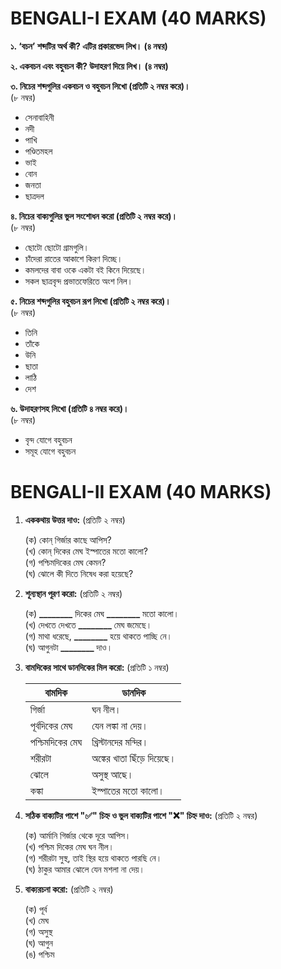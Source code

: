 # BENGALI-I EXAM (40 MARKS)

**১. ‘বচন’ শব্দটির অর্থ কী? এটির প্রকারভেদ লিখ। (৪ নম্বর)**

**২. একবচন এবং বহুবচন কী? উদাহরণ দিয়ে লিখ। (৪ নম্বর)**

**৩. নিচের শব্দগুলির একবচন ও বহুবচন লিখো (প্রতিটি ২ নম্বর করে)।**  
   (৮ নম্বর)  
   - সেনাবাহিনী  
   - নদী  
   - পাখি  
   - পণ্ডিতমহল  
   - ভাই  
   - বোন  
   - জনতা  
   - ছাত্রদল  

**৪. নিচের বাক্যগুলির ভুল সংশোধন করো (প্রতিটি ২ নম্বর করে)।**  
   (৮ নম্বর)  
   - ছোটো ছোটো গ্রামগুলি।  
   - চাঁদেরা রাতের আকাশে কিরণ দিচ্ছে।  
   - কমলদের বাবা ওকে একটা বই কিনে দিয়েছে।  
   - সকল ছাত্রবৃন্দ প্রভাতফেরিতে অংশ নিল।  

**৫. নিচের শব্দগুলির বহুবচন রূপ লিখো (প্রতিটি ২ নম্বর করে)।**  
   (৮ নম্বর)  
   - তিনি  
   - তাঁকে  
   - উনি  
   - ছাতা  
   - লাঠি  
   - দেশ  

**৬. উদাহরণসহ লিখো (প্রতিটি ৪ নম্বর করে)।**  
   (৮ নম্বর)  
   - বৃন্দ যোগে বহুবচন  
   - সমূহ যোগে বহুবচন  

# BENGALI-II EXAM (40 MARKS)

1. **এককথায় উত্তর দাও:** (প্রতিটি ২ নম্বর)

   (ক) কোন্ গির্জার কাছে আপিস?  
   (খ) কোন্ দিকের মেঘ ইস্পাতের মতো কালো?  
   (গ) পশ্চিমদিকের মেঘ কেমন?  
   (ঘ) ঝোলে কী দিতে নিষেধ করা হয়েছে?

2. **শূন্যস্থান পূরণ করো:** (প্রতিটি ২ নম্বর)

   (ক) **________** দিকের মেঘ **________** মতো কালো।  
   (খ) দেখতে দেখতে **________** মেঘ জমেছে।  
   (গ) মাথা ধরেছে, **________** হয়ে থাকতে পাচ্ছি নে।  
   (ঘ) আগুনটা **________** দাও।

3. **বামদিকের সাথে ডানদিকের মিল করো:** (প্রতিটি ১ নম্বর)
   
   **বামদিক**               | **ডানদিক**
   ---                      | ---
   গির্জা                   | ঘন নীল।
   পূর্বদিকের মেঘ          | যেন লঙ্কা না দেয়।
   পশ্চিমদিকের মেঘ         | খ্রিস্টানদের মন্দির।
   শরীরটা                  | অঙ্কের খাতা ছিঁড়ে দিয়েছে।
   ঝোলে                   | অসুস্থ আছে।
   কঙ্কা                   | ইস্পাতের মতো কালো।

4. **সঠিক বাক্যটির পাশে "✅" চিহ্ন ও ভুল বাক্যটির পাশে "❌" চিহ্ন দাও:** (প্রতিটি ২ নম্বর)

   (ক) আর্মানি গির্জার থেকে দূরে আপিস।  
   (খ) পশ্চিম দিকের মেঘ ঘন নীল।  
   (গ) শরীরটা সুস্থ, তাই স্থির হয়ে থাকতে পারছি নে।  
   (ঘ) ঠাকুর আমার ঝোলে যেন মশলা না দেয়।  

5. **বাক্যরচনা করো:** (প্রতিটি ২ নম্বর)

   (ক) পূর্ব  
   (খ) মেঘ  
   (গ) অসুস্থ  
   (ঘ) আগুন  
   (ঙ) পশ্চিম  
